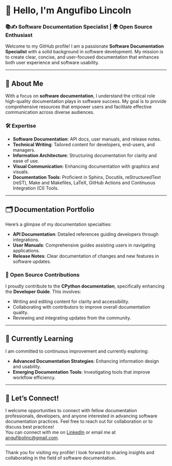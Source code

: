 # 👋 Hello, I'm Angufibo Lincoln  
###  📚✍️ Software Documentation Specialist | 🌍 Open Source Enthusiast

Welcome to my GitHub profile! I am a passionate **Software Documentation Specialist** with a solid background in software development. My mission is to create clear, concise, and user-focused documentation that enhances both user experience and software usability.

---

## 🚀 About Me
With a focus on **software documentation**, I understand the critical role high-quality documentation plays in software success. My goal is to provide comprehensive resources that empower users and facilitate effective communication across diverse audiences.

### 🛠️ Expertise
- **Software Documentation**: API docs, user manuals, and release notes.
- **Technical Writing**: Tailored content for developers, end-users, and managers.
- **Information Architecture**: Structuring documentation for clarity and ease of use.
- **Visual Communication**: Enhancing documentation with graphics and visuals.
- **Documentation Tools**: Proficient in  Sphinx, Docutils, reStructuredText (reST), Make and Makefiles, LaTeX, GitHub Actions and Continuous Integration (CI) Tools.

---

## 🗂️ Documentation Portfolio
Here’s a glimpse of my documentation specialties:
- **API Documentation**: Detailed references guiding developers through integrations.
- **User Manuals**: Comprehensive guides assisting users in navigating applications.
- **Release Notes**: Clear documentation of changes and new features in software updates.

### 🐍 Open Source Contributions
I proudly contribute to the **CPython documentation**, specifically enhancing the **Developer Guide**. This involves:
- Writing and editing content for clarity and accessibility.
- Collaborating with contributors to improve overall documentation quality.
- Reviewing and integrating updates from the community.

---

## 🌱 Currently Learning
I am committed to continuous improvement and currently exploring:
- **Advanced Documentation Strategies**: Enhancing information design and usability.
- **Emerging Documentation Tools**: Investigating tools that improve workflow efficiency.

---

## 🤝 Let’s Connect!
I welcome opportunities to connect with fellow documentation professionals, developers, and anyone interested in advancing software documentation practices. Feel free to reach out for collaboration or to discuss best practices!  
You can connect with me on [LinkedIn](https://linkedin.com/in/linc-/) or email me at angufibolinc@gmail.com.

---

Thank you for visiting my profile! I look forward to sharing insights and collaborating in the field of software documentation.
